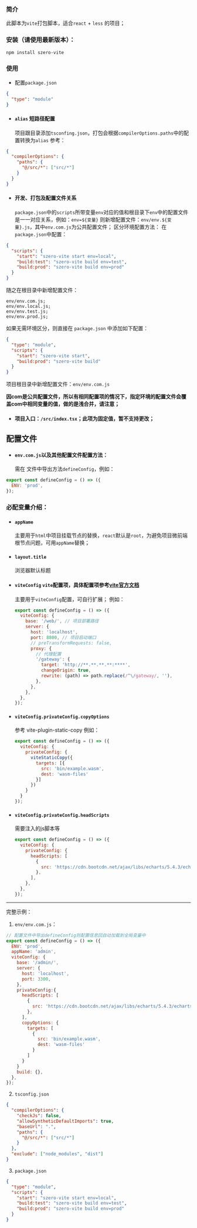 ### 简介

此脚本为`vite`打包脚本，适合`react` + `less` 的项目；

### 安装（请使用最新版本）：

```sh
npm install szero-vite
```

### 使用

- 配置`package.json`

```json
{
  "type": "module"
}
```

- #### `alias` 短路径配置
  项目跟目录添加`tsconfing.json`，打包会根据`compilerOptions.paths`中的配置转换为`alias`
  参考：

```json
{
  "compilerOptions": {
    "paths": {
      "@/src/*": ["src/*"]
    }
  }
}
```

- #### 开发、打包及配置文件关系
  `package.json`中的`scripts`所带变量`env`对应的值和根目录下`env`中的配置文件是一一对应关系，例如：`env=${变量}` 则新增配置文件：`env/env.${变量}.js`，其中`env.com.js`为公共配置文件；
  区分环境配置方法：
  在`package.json`中配置：

```json
{
  "scripts": {
    "start": "szero-vite start env=local",
    "build:test": "szero-vite build env=test",
    "build:prod": "szero-vite build env=prod"
  }
}
```

随之在根目录中新增配置文件：

```
env/env.com.js;
env/env.local.js;
env/env.test.js;
env/env.prod.js;
```

如果无需环境区分，则直接在 `package.json` 中添加如下配置：

```json
{
  "type": "module",
  "scripts": {
    "start": "szero-vite start",
    "build:prod": "szero-vite build"
  }
}
```

项目根目录中新增配置文件：`env/env.com.js`

**因com是公共配置文件，所以有相同配置项的情况下，指定环境的配置文件会覆盖com中相同变量的值，做的是浅合并，请注意；**

- #### 项目入口：`/src/index.tsx`；此项为固定值，暂不支持更改；

## 配置文件

- #### `env.com.js`以及其他配置文件配置方法：
  需在 文件中导出方法`defineConfig`，例如：

```js
export const defineConfig = () => ({
  ENV: 'prod',
});
```

### 必配变量介绍：

- #### `appName`

  主要用于`html`中项目挂载节点的替换，`react`默认是`root`，为避免项目微前端根节点问题，可用`appName`替换；

- #### `layout.title`

  浏览器默认标题

- #### `viteConfig` `vite`配置项，具体配置项参考[vite官方文档](https://cn.vitejs.dev/config/)

  主要用于`viteConfig`配置，可自行扩展；
  例如：

  ```js
  export const defineConfig = () => ({
    viteConfig: {
      base: '/web/', // 项目部署路径
      server: {
        host: 'localhost',
        port: 8800, // 项目启动端口
        // preTransformRequests: false,
        proxy: {
          // 代理配置
          '/gateway': {
            target: 'http://**.**.**.**:****',
            changeOrigin: true,
            rewrite: (path) => path.replace(/^\/gateway/, ''),
          },
        },
      },
    },
  });
  ```

- #### `viteConfig.privateConfig.copyOptions`

  参考 vite-plugin-static-copy
  例如：

  ```js
  export const defineConfig = () => ({
    viteConfig: {
      privateConfig: {
        viteStaticCopy({
          targets: [{
            src: 'bin/example.wasm',
            dest: 'wasm-files'
          }]
        })
      }
    }
  });

  ```

- #### `viteConfig.privateConfig.headScripts`

  需要注入的js脚本等

  ```js
  export const defineConfig = () => ({
    viteConfig: {
      privateConfig: {
        headScripts: [
          {
            src: 'https://cdn.bootcdn.net/ajax/libs/echarts/5.4.3/echarts.common.js',
          },
        ],
      },
    },
  });
  ```

---

完整示例：

1. `env/env.com.js`：

```js
// 配置文件中导出defineConfig则配置信息回自动加载到全局变量中
export const defineConfig = () => ({
  ENV: 'prod',
  appName: 'admin',
  viteConfig: {
    base: '/admin/',
    server: {
      host: 'localhost',
      port: 3300,
    },
    privateConfig:{
      headScripts: [
        {
          src: 'https://cdn.bootcdn.net/ajax/libs/echarts/5.4.3/echarts.common.js',
        },
      ],
      copyOptions: {
        targets: [
          {
            src: 'bin/example.wasm',
            dest: 'wasm-files'
          }
        ]
      }
    }
    build: {},
  },
});
```

2. `tsconfig.json`

```json
{
  "compilerOptions": {
    "checkJs": false,
    "allowSyntheticDefaultImports": true,
    "baseUrl": ".",
    "paths": {
      "@/src/*": ["src/*"]
    }
  },
  "exclude": ["node_modules", "dist"]
}
```

3. `package.json`

```json
{
  "type": "module",
  "scripts": {
    "start": "szero-vite start env=local",
    "build:test": "szero-vite build env=test",
    "build:prod": "szero-vite build env=prod"
  }
}
```
